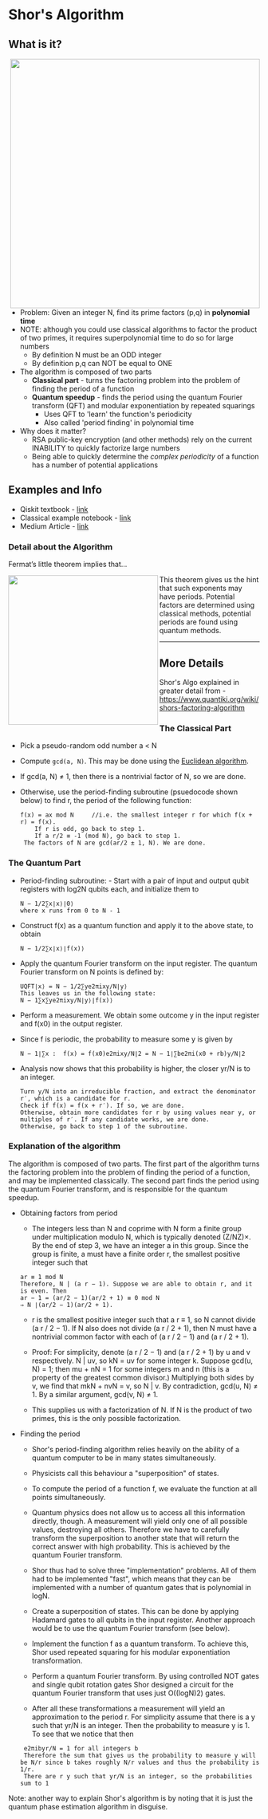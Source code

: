 # Shor's Algorithm

## What is it?

<img src="https://github.com/lynnlangit/learning-quantum/blob/main/images/shor-periodicity.png" width=500 align=right>

- Problem: Given an integer N, find its prime factors (p,q) in **polynomial time** 
- NOTE: although you could use classical algorithms to factor the product of two primes, it requires superpolynomial time to do so for large numbers
    - By definition N must be an ODD integer
    - By definition p,q can NOT be equal to ONE  
- The algorithm is composed of two parts
    - **Classical part** -  turns the factoring problem into the problem of finding the period of a function 
    - **Quantum speedup** -  finds the period using the quantum Fourier transform (QFT) and modular exponentiation by repeated squarings
        -  Uses QFT to 'learn' the function's periodicity 
        -  Also called 'period finding' in polynomial time
- Why does it matter? 
    - RSA public-key encryption (and other methods) rely on the current INABILITY to quickly factorize large numbers
    - Being able to quickly determine the *complex periodicity* of a function has a number of potential applications

## Examples and Info

- Qiskit textbook - [link](https://qiskit.org/textbook/ch-algorithms/shor.html#1.-The-Problem:-Period-Finding)
- Classical example notebook - [link](https://github.com/PotatoDrug/Quantum-Cryptography/blob/master/Shor/Shor's%20Algorithm.ipynb)
- Medium Article - [link](https://towardsdatascience.com/quantum-factorization-b3f44be9d738)

### Detail about the Algorithm

Fermat’s little theorem implies that...

<img src="https://github.com/lynnlangit/learning-quantum/blob/main/images/fermat.png" width=300 align=left>

This theorem gives us the hint that such exponents may have periods.  Potential factors are determined using classical methods, potential periods are found using quantum methods.

---
## More Details

Shor's Algo explained in greater detail from - https://www.quantiki.org/wiki/shors-factoring-algorithm  

### The Classical Part

- Pick a pseudo-random odd number a < N
- Compute `gcd(a, N)`. This may be done using the [Euclidean algorithm](https://en.wikipedia.org/wiki/Euclidean_algorithm).
- If gcd(a, N) ≠ 1, then there is a nontrivial factor of N, so we are done.
- Otherwise, use the period-finding subroutine (psuedocode shown below) to find r, the period of the following function:

    ```
    f(x) = ax mod N     //i.e. the smallest integer r for which f(x + r) = f(x).
        If r is odd, go back to step 1.
        If a r/2 ≡ -1 (mod N), go back to step 1.
     The factors of N are gcd(ar/2 ± 1, N). We are done.
    ```


### The Quantum Part

- Period-finding subroutine: - Start with a pair of input and output qubit registers with log2N qubits each, and initialize them to
    ```
    N − 1/2∑x∣x⟩∣0⟩
    where x runs from 0 to N - 1
    ```

- Construct f(x) as a quantum function and apply it to the above state, to obtain
    ```
    N − 1/2∑x∣x⟩∣f(x)⟩
    ```

- Apply the quantum Fourier transform on the input register. The quantum Fourier transform on N points is defined by: 
    ```
    UQFT∣x⟩ = N − 1/2∑ye2πixy/N∣y⟩
    This leaves us in the following state:
    N − 1∑x∑ye2πixy/N∣y⟩∣f(x)⟩
    ```

- Perform a measurement. We obtain some outcome y in the input register and f(x0) in the output register. 
- Since f is periodic, the probability to measure some y is given by
    ```
    N − 1∣∑x :  f(x) = f(x0)e2πixy/N∣2 = N − 1∣∑be2πi(x0 + rb)y/N∣2
    ```

- Analysis now shows that this probability is higher, the closer yr/N is to an integer.
    ```
    Turn y/N into an irreducible fraction, and extract the denominator r′, which is a candidate for r.
    Check if f(x) = f(x + r′). If so, we are done.
    Otherwise, obtain more candidates for r by using values near y, or multiples of r′. If any candidate works, we are done.
    Otherwise, go back to step 1 of the subroutine.
    ```

### Explanation of the algorithm

The algorithm is composed of two parts. The first part of the algorithm turns the factoring problem into the problem of finding the period of a function, and may be implemented classically. The second part finds the period using the quantum Fourier transform, and is responsible for the quantum speedup.

- Obtaining factors from period
    - The integers less than N and coprime with N form a finite group under multiplication modulo N, which is typically denoted (Z/NZ)×. By the end of step 3, we have an integer a in this group. Since the group is finite, a must have a finite order r, the smallest positive integer such that
    ```
    ar ≡ 1 mod N
    Therefore, N | (a r − 1). Suppose we are able to obtain r, and it is even. Then
    ar − 1 = (ar/2 − 1)(ar/2 + 1) ≡ 0 mod N
    ⇒ N ∣(ar/2 − 1)(ar/2 + 1).
    ```

    - r is the smallest positive integer such that a r ≡ 1, so N cannot divide (a r / 2 − 1). If N also does not divide (a r / 2 + 1), then N must have a nontrivial common factor with each of (a r / 2 − 1) and (a r / 2 + 1).

    - Proof: For simplicity, denote (a r / 2 − 1) and (a r / 2 + 1) by u and v respectively. N | uv, so kN = uv for some integer k. Suppose gcd(u, N) = 1; then mu + nN = 1 for some integers m and n (this is a property of the greatest common divisor.) Multiplying both sides by v, we find that mkN + nvN = v, so N | v. By contradiction, gcd(u, N) ≠ 1. By a similar argument, gcd(v, N) ≠ 1.

    - This supplies us with a factorization of N. If N is the product of two primes, this is the only possible factorization.

- Finding the period
    - Shor's period-finding algorithm relies heavily on the ability of a quantum computer to be in many states simultaneously. 
    - Physicists call this behaviour a "superposition" of states. 
    - To compute the period of a function f, we evaluate the function at all points simultaneously.

    - Quantum physics does not allow us to access all this information directly, though. A measurement will yield only one of all possible values, destroying all others. Therefore we have to carefully transform the superposition to another state that will return the correct answer with high probability. This is achieved by the quantum Fourier transform.

    - Shor thus had to solve three "implementation" problems. All of them had to be implemented "fast", which means that they can be implemented with a number of quantum gates that is polynomial in logN.

    - Create a superposition of states. This can be done by applying Hadamard gates to all qubits in the input register. Another approach would be to use the quantum Fourier transform (see below).

    - Implement the function f as a quantum transform. To achieve this, Shor used repeated squaring for his modular exponentiation transformation.

    - Perform a quantum Fourier transform. By using controlled NOT gates and single qubit rotation gates Shor designed a circuit for the quantum Fourier transform that uses just O((logN)2) gates.

    - After all these transformations a measurement will yield an approximation to the period r. For simplicity assume that there is a y such that yr/N is an integer. Then the probability to measure y is 1. To see that we notice that then
    ```
     e2πibyr/N = 1 for all integers b
     Therefore the sum that gives us the probability to measure y will be N/r since b takes roughly N/r values and thus the probability is 1/r. 
     There are r y such that yr/N is an integer, so the probabilities sum to 1
     ```

Note: another way to explain Shor's algorithm is by noting that it is just the quantum phase estimation algorithm in disguise.



